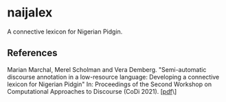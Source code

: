 # naijalex
A connective lexicon for Nigerian Pidgin.

## References

Marian Marchal, Merel Scholman and Vera Demberg. 
"Semi-automatic discourse annotation in a low-resource language: Developing a connective lexicon for Nigerian Pidgin"
In: Proceedings of the Second Workshop on Computational Approaches to Discourse (CoDi 2021). \[[pdf](https://aclanthology.org/2021.codi-main.)\]
